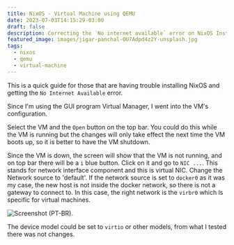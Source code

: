 ```yaml
---
title: NixOS - Virtual Machine using QEMU
date: 2023-07-03T14:15:29-03:00
draft: false
description: Correcting the `No internet available` error on NixOS Installation
featured_image: images/jigar-panchal-OU7Adpd4z2Y-unsplash.jpg
tags:
  - nixos
  - qemu
  - virtual-machine
---
```



This is a quick guide for those that are having trouble installing NixOS and getting the `No Internet Available` error.

Since I'm using the GUI program Virtual Manager, I went into the VM's configuration.

Select the VM and the `Open` button on the top bar. You could do this while the VM is running but the changes will only take effect the next time the VM boots up, so it is better to have the VM shutdown.

Since the VM is down, the screen will show that the VM is not running, and on top bar there will be a `i` blue button. Click on it and go to `NIC ...`. This stands for network interface component and this is virtual NIC. Change the Network source to 'default'. If the network source is set to `docker0` as it was my case, the new host is not inside the docker network, so there is not a gateway to connect to. In this case, the right network is the `virbr0` which is specific for virtual machines.

![Screenshot (PT-BR).](/images/nixos-vm-network.png)

The device model could be set to `virtio` or other models, from what I tested there was not changes.
